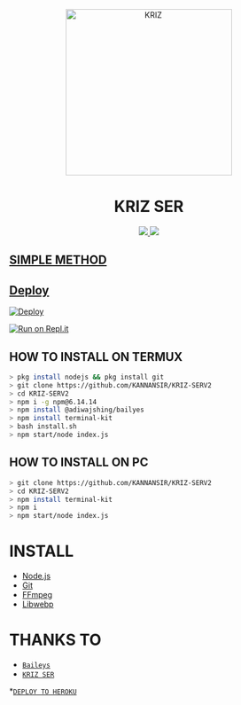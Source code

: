 <div align="center">
<img src="https://telegra.ph/file/ecdaa90c60e7f86ec0dc7.jpg" alt="KRIZ" width="300" />

# KRIZ SER

>
>
>
</div>
<p align="center">
  <a href="https://instagram.com/xy_lxx_."><img src="https://img.shields.io/badge/Instagram-E4405F?style=for-the-badge&logo=instagram&logoColor=white"/> 
  <a href="https://wa.me/919633687665"><img src="https://img.shields.io/badge/WhatsApp-25D366?style=for-the-badge&logo=whatsapp&logoColor=white" />
</p>

## SIMPLE METHOD
    
## Deploy
[![Deploy](https://www.herokucdn.com/deploy/button.svg)](https://heroku.com/deploy?template=https://github.com/KANNANSIR/KRIZ-SERV2/)

[![Run on Repl.it](https://repl.it/badge/github/quiec/whatsAlfa)](https://replit.com/@KANNANSIR/KRIZ-SIR-Qr-code?v=1)

## HOW TO INSTALL ON TERMUX
```bash
> pkg install nodejs && pkg install git
> git clone https://github.com/KANNANSIR/KRIZ-SERV2
> cd KRIZ-SERV2
> npm i -g npm@6.14.14
> npm install @adiwajshing/bailyes
> npm install terminal-kit
> bash install.sh
> npm start/node index.js
```
## HOW TO INSTALL ON PC
```bash
> git clone https://github.com/KANNANSIR/KRIZ-SERV2
> cd KRIZ-SERV2
> npm install terminal-kit
> npm i
> npm start/node index.js
```

# INSTALL
* [Node.js](https://nodejs.org/en/)
* [Git](https://github.com/aneeslub/paul-walker) 
* [FFmpeg](https://github.com/BtbN/FFmpeg-Builds/releases/download/autobuild-2020-12-08-13-03/ffmpeg-n4.3.1-26-gca55240b8c-win64-gpl-4.3.zip)
* [Libwebp](https://developers.google.com/speed/webp/download)

# THANKS TO
* [`Baileys`](https://github.com/adiwajshing/Baileys) 
* [`KRIZ SER`](https://github.com/KANNANSIR) 


*[`DEPLOY TO HEROKU`](https://heroku.com/deploy?template=https://github.com/KANNANSIR/KRIZ-SERV2/)
  
  

